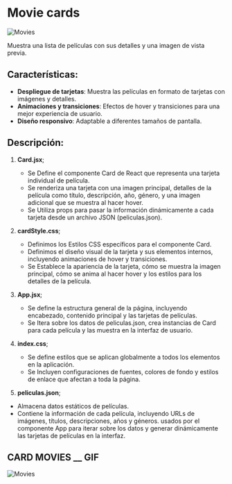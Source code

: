 #  Movie cards 

![Movies](https://i.ibb.co/1ZMykjW/Fire-Shot-Capture-002.png)

Muestra una lista de películas con sus detalles y una imagen de vista previa.

## Características:

- **Despliegue de tarjetas**: Muestra las películas en formato de tarjetas con imágenes y detalles.
- **Animaciones y transiciones**: Efectos de hover y transiciones para una mejor experiencia de usuario.
- **Diseño responsivo**: Adaptable a diferentes tamaños de pantalla.

## Descripción:

1. **Card.jsx**;
    - Se Define el componente Card de React que representa una tarjeta individual de película.
    - Se renderiza una tarjeta con una imagen principal, detalles de la película como título, descripción, año, género, y una imagen adicional que se muestra al hacer hover.
    - Se Utiliza props para pasar la información dinámicamente a cada tarjeta desde un archivo JSON (peliculas.json).

2. **cardStyle.css**;

    - Definimos los Estilos CSS específicos para el componente Card.
    - Definimos el diseño visual de la tarjeta y sus elementos internos, incluyendo animaciones de hover y transiciones.
    - Se Establece la apariencia de la tarjeta, cómo se muestra la imagen principal, cómo se anima al hacer hover y los estilos para los detalles de la película.

3. **App.jsx**;
    - Se define la estructura general de la página, incluyendo encabezado, contenido principal y las tarjetas de películas.
    - Se Itera sobre los datos de peliculas.json, crea instancias de Card para cada película y las muestra en la interfaz de usuario.

5. **index.css**;
    - Se define estilos que se aplican globalmente a todos los elementos en la aplicación.
    - Se Incluyen configuraciones de fuentes, colores de fondo y estilos de enlace que afectan a toda la página.

7. **peliculas.json**;
- Almacena datos estáticos de películas.
- Contiene la información de cada película, incluyendo URLs de imágenes, títulos, descripciones, años y géneros. usados por el componente App para iterar sobre los datos y generar dinámicamente las tarjetas de películas en la interfaz.


## CARD MOVIES __ GIF

![Movies](https://i.ibb.co/9HQgDjb/card-movies.gif)
